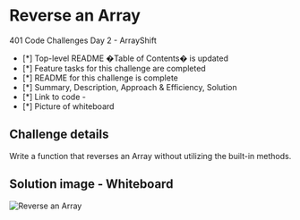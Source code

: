 # Reverse an Array

401 Code Challenges Day 2 - ArrayShift
- [*] Top-level README �Table of Contents� is updated
- [*] Feature tasks for this challenge are completed
- [*] README for this challenge is complete
- [*] Summary, Description, Approach & Efficiency, Solution
- [*] Link to code - 
- [*] Picture of whiteboard

## Challenge details
Write a function that reverses an Array without utilizing the built-in methods.

## Solution image - Whiteboard
![Reverse an Array](./Challenges/challenge-01/assets/challenge-01.png)